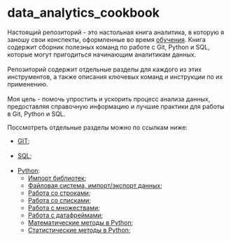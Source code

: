 # data_analytics_cookbook<br>
Настоящий репозиторий - это настольная книга аналитика, в которую я заношу свои конспекты, оформленные во время [обучения](https://github.com/Vedomant/certificates). Книга содержит сборник полезных команд по работе с Git, Python и SQL, которые могут пригодиться начинающим аналитикам данных.<br><br>
Репозиторий содержит отдельные разделы для каждого из этих инструментов, а также описания ключевых команд и инструкции по их применению.<br><br>
Моя цель - помочь упростить и ускорить процесс анализа данных, предоставляя справочную информацию и лучшие практики для работы в Git, Python и SQL.

Поcсмотреть отдельные разделы можно по ссылкам ниже:
* [GIT](GIT/GIT.md);<br><br>
* [SQL](SQL/SQL.md);<br><br>
* [Python](Python/Python.md):
  * [Импорт библиотек](Python/Python.md#import);
  * [Файловая система, импорт/экспорт данных](Python/Python.md#file);
  * [Работа со строками](Python/Python.md#string);
  * [Работа со списками](Python/Python.md#list);
  * [Работа с множествами](Python/Python.md#set);
  * [Работа с датафреймами](Python/Python.md#pandas);
  * [Математические методы в Python](Python/Python.md#math);
  * [Статистические методы в Python](Python/Python.md#statistics);
